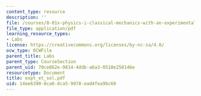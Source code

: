 ```yaml
---
content_type: resource
description: ''
file: /courses/8-01x-physics-i-classical-mechanics-with-an-experimental-focus-fall-2002/14ee63908ca6dca59978ead4fea9bc69_expt_et_sol.pdf
file_type: application/pdf
learning_resource_types:
- Labs
license: https://creativecommons.org/licenses/by-nc-sa/4.0/
ocw_type: OCWFile
parent_title: Labs
parent_type: CourseSection
parent_uid: 70ce862e-9814-4ddb-a6a3-0510e258146e
resourcetype: Document
title: expt_et_sol.pdf
uid: 14ee6390-8ca6-dca5-9978-ead4fea9bc69
---
```

